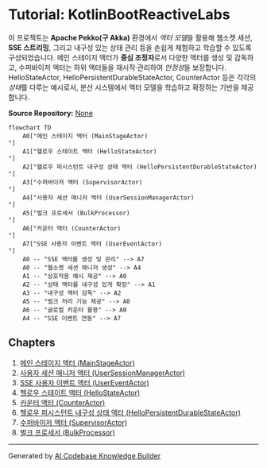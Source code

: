 # Tutorial: KotlinBootReactiveLabs

이 프로젝트는 **Apache Pekko(구 Akka)** 환경에서 *액터 모델*을 활용해
웹소켓 세션, **SSE 스트리밍**, 그리고 내구성 있는 상태 관리 등을
손쉽게 체험하고 학습할 수 있도록 구성되었습니다.
메인 스테이지 액터가 **중심 조정자**로서 다양한 액터를 생성 및 감독하고,
수퍼바이저 액터는 하위 액터들을 재시작·관리하여 *안정성*을 보장합니다.
HelloStateActor, HelloPersistentDurableStateActor, CounterActor 등은
각각의 *상태*를 다루는 예시로서, 분산 시스템에서 액터 모델을
학습하고 확장하는 기반을 제공합니다.


**Source Repository:** [None](None)

```mermaid
flowchart TD
    A0["메인 스테이지 액터 (MainStageActor)
"]
    A1["헬로우 스테이트 액터 (HelloStateActor)
"]
    A2["헬로우 퍼시스턴트 내구성 상태 액터 (HelloPersistentDurableStateActor)
"]
    A3["수퍼바이저 액터 (SupervisorActor)
"]
    A4["사용자 세션 매니저 액터 (UserSessionManagerActor)
"]
    A5["벌크 프로세서 (BulkProcessor)
"]
    A6["카운터 액터 (CounterActor)
"]
    A7["SSE 사용자 이벤트 액터 (UserEventActor)
"]
    A0 -- "SSE 액터를 생성 및 관리" --> A7
    A0 -- "웹소켓 세션 매니저 생성" --> A4
    A1 -- "상호작용 예시 제공" --> A0
    A2 -- "상태 액터를 내구성 있게 확장" --> A1
    A3 -- "내구성 액터 감독" --> A2
    A5 -- "벌크 처리 기능 제공" --> A0
    A6 -- "글로벌 카운터 활용" --> A0
    A4 -- "SSE 이벤트 연동" --> A7
```

## Chapters

1. [메인 스테이지 액터 (MainStageActor)
](01_메인_스테이지_액터__mainstageactor__.md)
2. [사용자 세션 매니저 액터 (UserSessionManagerActor)
](02_사용자_세션_매니저_액터__usersessionmanageractor__.md)
3. [SSE 사용자 이벤트 액터 (UserEventActor)
](03_sse_사용자_이벤트_액터__usereventactor__.md)
4. [헬로우 스테이트 액터 (HelloStateActor)
](04_헬로우_스테이트_액터__hellostateactor__.md)
5. [카운터 액터 (CounterActor)
](05_카운터_액터__counteractor__.md)
6. [헬로우 퍼시스턴트 내구성 상태 액터 (HelloPersistentDurableStateActor)
](06_헬로우_퍼시스턴트_내구성_상태_액터__hellopersistentdurablestateactor__.md)
7. [수퍼바이저 액터 (SupervisorActor)
](07_수퍼바이저_액터__supervisoractor__.md)
8. [벌크 프로세서 (BulkProcessor)
](08_벌크_프로세서__bulkprocessor__.md)


---

Generated by [AI Codebase Knowledge Builder](https://github.com/The-Pocket/Tutorial-Codebase-Knowledge)